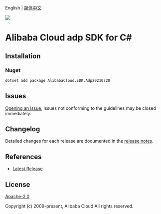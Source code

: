 English | [简体中文](README-CN.md)

![](https://aliyunsdk-pages.alicdn.com/icons/AlibabaCloud.svg)

# Alibaba Cloud adp SDK for C#

## Installation

### Nuget

```bash
dotnet add package AlibabaCloud.SDK.Adp20210720
```

## Issues

[Opening an Issue](https://github.com/aliyun/alibabacloud-csharp-sdk/issues/new), Issues not conforming to the guidelines may be closed immediately.

## Changelog

Detailed changes for each release are documented in the [release notes](./ChangeLog.md).

## References

* [Latest Release](https://github.com/aliyun/alibabacloud-csharp-sdk/)

## License

[Apache-2.0](http://www.apache.org/licenses/LICENSE-2.0)

Copyright (c) 2009-present, Alibaba Cloud All rights reserved.
